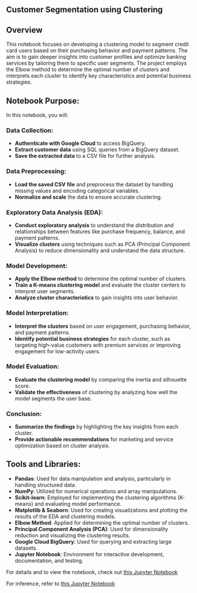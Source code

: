 ## Customer Segmentation using Clustering

## Overview
This notebook focuses on developing a clustering model to segment credit card users based on their purchasing behavior and payment patterns. The aim is to gain deeper insights into customer profiles and optimize banking services by tailoring them to specific user segments. The project employs the Elbow method to determine the optimal number of clusters and interprets each cluster to identify key characteristics and potential business strategies.

## Notebook Purpose:
In this notebook, you will:

### Data Collection:
- **Authenticate with Google Cloud** to access BigQuery.
- **Extract customer data** using SQL queries from a BigQuery dataset.
- **Save the extracted data** to a CSV file for further analysis.

### Data Preprocessing:
- **Load the saved CSV file** and preprocess the dataset by handling missing values and encoding categorical variables.
- **Normalize and scale** the data to ensure accurate clustering.

### Exploratory Data Analysis (EDA):
- **Conduct exploratory analysis** to understand the distribution and relationships between features like purchase frequency, balance, and payment patterns.
- **Visualize clusters** using techniques such as PCA (Principal Component Analysis) to reduce dimensionality and understand the data structure.

### Model Development:
- **Apply the Elbow method** to determine the optimal number of clusters.
- **Train a K-means clustering model** and evaluate the cluster centers to interpret user segments.
- **Analyze cluster characteristics** to gain insights into user behavior.

### Model Interpretation:
- **Interpret the clusters** based on user engagement, purchasing behavior, and payment patterns.
- **Identify potential business strategies** for each cluster, such as targeting high-value customers with premium services or improving engagement for low-activity users.

### Model Evaluation:
- **Evaluate the clustering model** by comparing the inertia and silhouette score.
- **Validate the effectiveness** of clustering by analyzing how well the model segments the user base.

### Conclusion:
- **Summarize the findings** by highlighting the key insights from each cluster.
- **Provide actionable recommendations** for marketing and service optimization based on cluster analysis.

## Tools and Libraries:
- **Pandas**: Used for data manipulation and analysis, particularly in handling structured data.
- **NumPy**: Utilized for numerical operations and array manipulations.
- **Scikit-learn**: Employed for implementing the clustering algorithms (K-means) and evaluating model performance.
- **Matplotlib & Seaborn**: Used for creating visualizations and plotting the results of the EDA and clustering models.
- **Elbow Method**: Applied for determining the optimal number of clusters.
- **Principal Component Analysis (PCA)**: Used for dimensionality reduction and visualizing the clustering results.
- **Google Cloud BigQuery**: Used for querying and extracting large datasets.
- **Jupyter Notebook**: Environment for interactive development, documentation, and testing.


For details and to view the notebook, check out [this Jupyter Notebook](P1G6_Set_1_hafidz_masruri.ipynb)

For inference, refer to [this Jupyter Notebook](P1G6_Set_1_hafidz_masruri_inference.ipynb)
